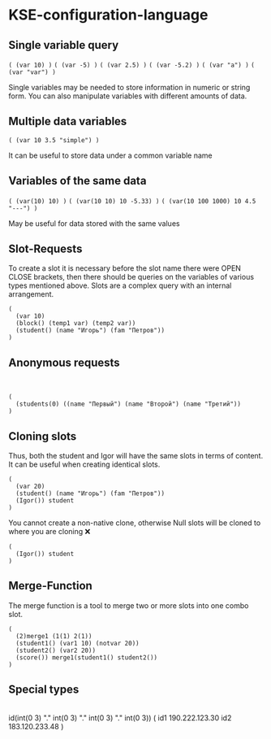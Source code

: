 # KSE-configuration-language

## Single variable query
`( (var 10) )`
`( (var -5) )`
`( (var 2.5) )`
`( (var -5.2) )`
`( (var "a") )`
`( (var "var") )`

Single variables may be needed to store information in numeric or string form. You can also manipulate variables with different amounts of data.
## Multiple data variables
`( (var 10 3.5 "simple") )`

It can be useful to store data under a common variable name

## Variables of the same data
`( (var(10) 10) )`
`( (var(10 10) 10 -5.33) )`
`( (var(10 100 1000) 10 4.5 "---") )`

May be useful for data stored with the same values

## Slot-Requests
To create a slot it is necessary before the slot name there were OPEN CLOSE brackets, then there should be queries on the variables of various types mentioned above. Slots are a complex query with an internal arrangement.
<br/>

	(
	  (var 10) 
	  (block() (temp1 var) (temp2 var))
	  (student() (name "Игорь") (fam "Петров"))
	)

## Anonymous requests

<br/>

	(
	  (students(0) ((name "Первый") (name "Второй") (name "Третий"))
	)


## Cloning slots

Thus, both the student and Igor will have the same slots in terms of content. It can be useful when creating identical slots.
<br/> 

	(
	  (var 20)
	  (student() (name "Игорь") (fam "Петров"))
	  (Igor()) student
	)
You cannot create a non-native clone, otherwise Null slots will be cloned to where you are cloning ❌
<br/> 

	(
	  (Igor()) student
	)

## Merge-Function

The merge function is a tool to merge two or more slots into one combo slot.
<br/>

	(
	  (2)merge1 (1(1) 2(1))
	  (student1() (var1 10) (notvar 20))
	  (student2() (var2 20))
	  (score()) merge1(student1() student2())
	)

## Special types

<br/>
	id(int(0 3) "." int(0 3) "." int(0 3) "." int(0 3)) 
	(
	  id1 190.222.123.30
	  id2 183.120.233.48
	)
